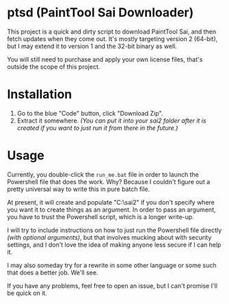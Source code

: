 # ptsd (PaintTool Sai Downloader)

This project is a quick and dirty script to download PaintTool Sai, and then fetch updates when they come out. It's mostly targeting version 2 (64-bit), but I may extend it to version 1 and the 32-bit binary as well.

You will still need to purchase and apply your own license files, that's outside the scope of this project.

# Installation

1. Go to the blue "Code" button, click "Download Zip".
2. Extract it somewhere. _(You can put it into your sai2 folder after it is created if you want to just run it from there in the future.)_

# Usage

Currently, you double-click the `run_me.bat` file in order to launch the Powershell file that does the work. Why? Because I couldn't figure out a pretty universal way to write this in pure batch file.

At present, it will create and populate "C:\sai2" if you don't specify where you want it to create things as an argument. In order to pass an argument, you have to trust the Powershell script, which is a longer write-up.

I will try to include instructions on how to just run the Powershell file directly _(with optional arguments)_, but that involves mucking about with security settings, and I don't love the idea of making anyone less secure if I can help it.

I may also someday try for a rewrite in some other language or some such that does a better job. We'll see.

If you have any problems, feel free to open an issue, but I can't promise I'll be quick on it.
